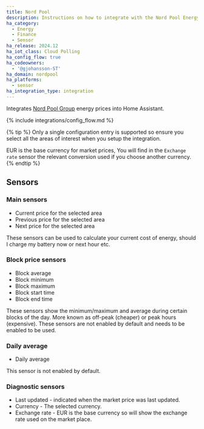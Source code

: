 ```yaml
---
title: Nord Pool
description: Instructions on how to integrate with the Nord Pool Energy market prices.
ha_category:
  - Energy
  - Finance
  - Sensor
ha_release: 2024.12
ha_iot_class: Cloud Polling
ha_config_flow: true
ha_codeowners:
  - '@gjohansson-ST'
ha_domain: nordpool
ha_platforms:
  - sensor
ha_integration_type: integration
---
```


Integrates [Nord Pool Group](https://www.nordpoolgroup.com/) energy prices into Home Assistant.

{% include integrations/config_flow.md %}

{% tip %}
Only a single configuration entry is supported so ensure you select all the areas of interest when you setup the integration.

EUR is the base currency for market prices, You will find in the `Exchange rate` sensor the relevant conversion used if you choose another currency.
{% endtip %}

## Sensors

### Main sensors

- Current price for the selected area
- Previous price for the selected area
- Next price for the selected area

These sensors can be used to calculate your current cost of energy, should I charge my battery now or next hour etc.

### Block price sensors

- Block average
- Block minimum
- Block maximum
- Block start time
- Block end time

These sensors show the minimum/maximum and average during certain blocks of the day. More known as off-peak (cheaper) or peak hours (expensive).
These sensors are not enabled by default and needs to be enabled to be used.

### Daily average

- Daily average

This sensor is not enabled by default.

### Diagnostic sensors

- Last updated - indicated when the market price was last updated.
- Currency - The selected currency.
- Exchange rate - EUR is the base currency so will show the exchange rate used on the market place.
